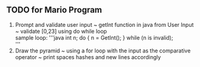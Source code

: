 ## TODO for Mario Program 

1. Prompt and validate user input
	~ getInt function in java from User Input
	~ validate [0,23] using do while loop	
	sample loop:
'''java
		 int n;
		 do
		 {
			n = GetInt();
		 }
		 while (n is invalid);	
'''
2. Draw the pyramid 
	~ using a for loop with the input as the comparative operator
	~ print spaces hashes and new lines accordingly
